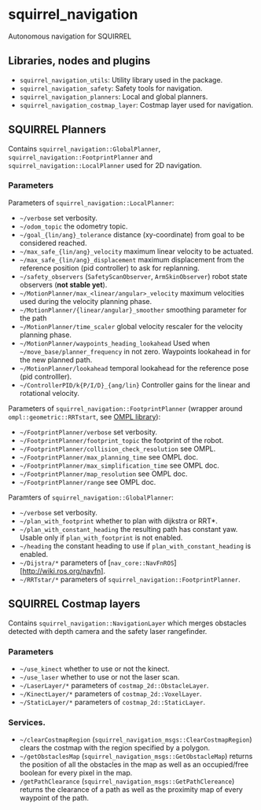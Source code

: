 squirrel_navigation
===================

Autonomous navigation for SQUIRREL

## Libraries, nodes and plugins

- `squirrel_navigation_utils`: Utility library used in the package.
- `squirrel_navigation_safety`: Safety tools for navigation.
- `squirrel_navigation_planners`: Local and global planners.
- `squirrel_navigation_costmap_layer`: Costmap layer used for
  navigation.

## SQUIRREL Planners

Contains `squirrel_navigation::GlobalPlanner`,
`squirrel_navigation::FootprintPlanner` and
`squirrel_navigation::LocalPlanner` used for 2D navigation.

### Parameters
Parameters of `squirrel_navigation::LocalPlanner`:
- `~/verbose` set verbosity.
- `~/odom_topic` the odometry topic.
- `~/goal_{lin/ang}_tolerance` distance (xy-coordinate) from goal to be
  considered reached.
- `~/max_safe_{lin/ang}_velocity` maximum linear velocity to be actuated.
- `~/max_safe_{lin/ang}_displacement` maximum displacement from the
  reference position (pid controller) to ask for replanning.
- `~/safety_observers` (`SafetyScanObserver`, `ArmSkinObserver`) robot
  state observers (**not stable yet**).
- `~/MotionPlanner/max_<linear/angular>_velocity` maximum velocities used
  during the velocity planning phase.
- `~/MotionPlanner/{linear/angular}_smoother` smoothing parameter for the path
- `~/MotionPlanner/time_scaler` global velocity rescaler for the
  velocity planning phase.
- `~/MotionPlanner/waypoints_heading_lookahead` Used when
  `~/move_base/planner_frequency` in not zero. Waypoints lookahead in
  for the new planned path.
- `~/MotionPlanner/lookahead` temporal lookahead for the reference
  pose (pid controlller).
- `~/ControllerPID/k{P/I/D}_{ang/lin}` Controller gains for the linear
  and rotational velocity.

Parameters of `squirrel_navigation::FootprintPlanner` (wrapper around
`ompl::geometric::RRTstart`, see [OMPL library](http://ompl.kavrakilab.org/)):
- `~/FootprintPlanner/verbose` set verbosity.
- `~/FootprintPlanner/footprint_topic` the footprint of the robot.
- `~/FootprintPlanner/collision_check_resolution`  see OMPL.
- `~/FootprintPlanner/max_planning_time` see OMPL doc.
- `~/FootprintPlanner/max_simplification_time` see OMPL doc.
- `~/FootprintPlanner/map_resolution` see OMPL doc.
- `~/FootprintPlanner/range` see OMPL doc.

Paramters of `squirrel_navigation::GlobalPlanner`:
- `~/verbose` set verbosity.
- `~/plan_with_footprint` whether to plan with dijkstra or RRT*.
- `~/plan_with_constant_heading` the resulting path has constant
  yaw. Usable only if `plan_with_footprint` is not enabled.
- `~/heading` the constant heading to use if
  `plan_with_constant_heading` is enabled.
- `~/Dijstra/*` parameters of [`nav_core::NavFnROS`][http://wiki.ros.org/navfn].
- `~/RRTstar/*` parameters of
  `squirrel_navigation::FootprintPlanner`.
  

## SQUIRREL Costmap layers

Contains `squirrel_navigation::NavigationLayer` which merges obstacles
detected with depth camera and the safety laser rangefinder.

### Parameters
- `~/use_kinect` whether to use or not the kinect.
- `~/use_laser` whether to use or not the laser scan.
- `~/LaserLayer/*` parameters of `costmap_2d::ObstacleLayer`.
- `~/KinectLayer/*` parameters of `costmap_2d::VoxelLayer`.
- `~/StaticLayer/*` parameters of `costmap_2d::StaticLayer`.

### Services.
- `~/clearCostmapRegion`
  (`squirrel_navigation_msgs::ClearCostmapRegion`) clears the costmap
  with the region specified by a polygon.
- `~/getObstaclesMap` (`squirrel_navigation_msgs::GetObstacleMap`)
  returns the position of all the obstacles in the map as well as an
  occupied/free boolean for every pixel in the map.
- `/getPathClearance` (`squirrel_navigation_msgs::GetPathClereance`)
  returns the clearance of a path as well as the proximity map of
  every waypoint of the path.
 
